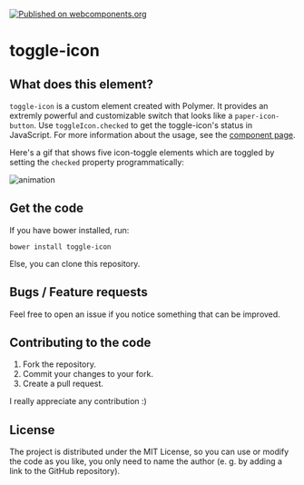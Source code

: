 [![Published on webcomponents.org](https://img.shields.io/badge/webcomponents.org-published-blue.svg)](https://www.webcomponents.org/element/fxedel/toggle-icon)

toggle-icon
=================

## What does this element?
`toggle-icon` is a custom element created with Polymer. It provides an extremly powerful and customizable switch that looks like a `paper-icon-button`. Use `toggleIcon.checked` to get the toggle-icon's status in JavaScript. For more information about the usage, see the [component page](http://fxedel.github.io/toggle-icon/).

Here's a gif that shows five icon-toggle elements which are toggled by setting the `checked` property programmatically:

![animation](https://cloud.githubusercontent.com/assets/7782229/9784398/2e81c9f6-57ab-11e5-92ee-b13603c8c585.gif)


## Get the code
If you have bower installed, run:

```
bower install toggle-icon
```

Else, you can clone this repository.

## Bugs / Feature requests
Feel free to open an issue if you notice something that can be improved.

## Contributing to the code
1. Fork the repository.
2. Commit your changes to your fork.
3. Create a pull request.

I really appreciate any contribution :)

## License
The project is distributed under the MIT License, so you can use or modify the code as you like, you only need to name the author (e. g. by adding a link to the GitHub repository).